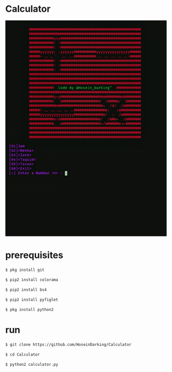 # Calculator

<img src="PicsArt_01-22-01.28.11.jpg">

# prerequisites

`$ pkg install git`

`$ pip2 install colorama`

`$ pip2 install bs4`

`$ pip2 install pyfiglet`

`$ pkg install python2`

# run
`$ git clone https://github.com/HoseinDarking/Calculator`

`$ cd Calculator`

`$ python2 calculator.py`

